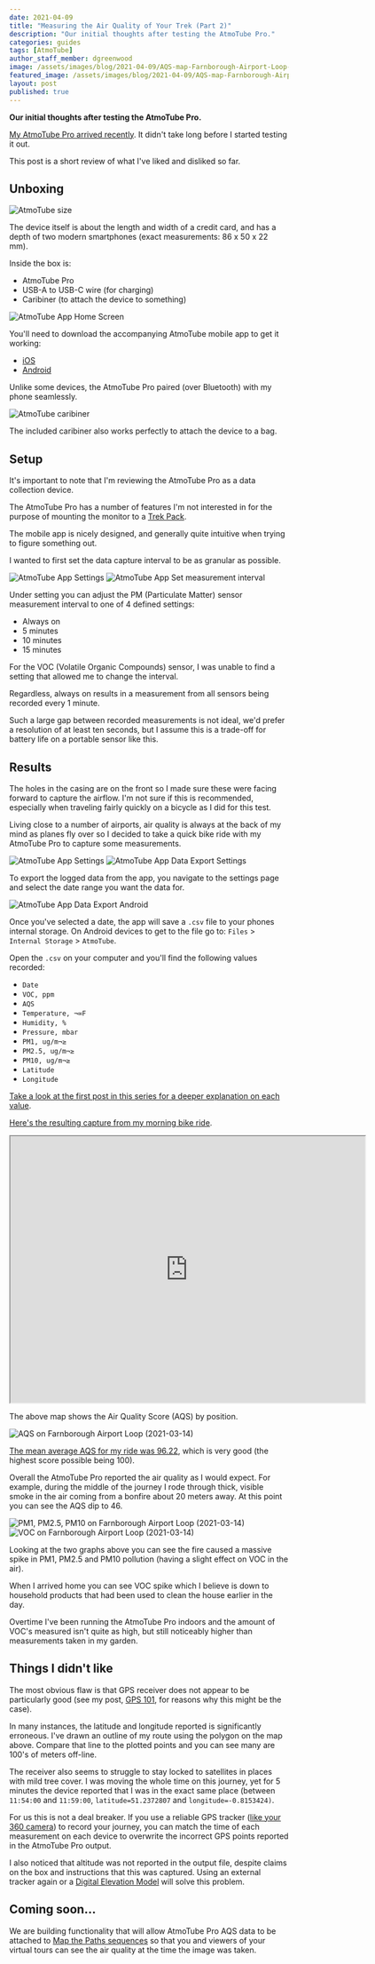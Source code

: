 ```yaml
---
date: 2021-04-09
title: "Measuring the Air Quality of Your Trek (Part 2)"
description: "Our initial thoughts after testing the AtmoTube Pro."
categories: guides
tags: [AtmoTube]
author_staff_member: dgreenwood
image: /assets/images/blog/2021-04-09/AQS-map-Farnborough-Airport-Loop-2021-03-14-meta.jpg
featured_image: /assets/images/blog/2021-04-09/AQS-map-Farnborough-Airport-Loop-2021-03-14-sm.jpg
layout: post
published: true
---
```


**Our initial thoughts after testing the AtmoTube Pro.**

[My AtmoTube Pro arrived recently](/blog/2021/measuring-air-quality-portable-part-1). It didn't take long before I started testing it out.

This post is a short review of what I've liked and disliked so far.

## Unboxing

<img class="img-fluid" src="/assets/images/blog/2021-04-09/atmotube-size.jpg" alt="AtmoTube size" title="AtmoTube size" />

The device itself is about the length and width of a credit card, and has a depth of two modern smartphones (exact measurements: 86 x 50 x 22 mm).

Inside the box is:

* AtmoTube Pro
* USB-A to USB-C wire (for charging)
* Caribiner (to attach the device to something)

<img class="img-fluid" src="/assets/images/blog/2021-04-09/atmotube-app-home-screen.png" alt="AtmoTube App Home Screen" title="AtmoTube App Home Screen" />

You'll need to download the accompanying AtmoTube mobile app to get it working:

* [iOS](https://itunes.apple.com/us/app/atmotube/id1080310110?ls=1&mt=8)
* [Android](https://play.google.com/store/apps/details?id=com.atmotube.app)

Unlike some devices, the AtmoTube Pro paired (over Bluetooth) with my phone seamlessly.

<img class="img-fluid" src="/assets/images/blog/2021-04-09/atmotube-backpack-clip.jpg" alt="AtmoTube caribiner" title="AtmoTube caribiner" />

The included caribiner also works perfectly to attach the device to a bag.

## Setup

It's important to note that I'm reviewing the AtmoTube Pro as a data collection device.

The AtmoTube Pro has a number of features I'm not interested in for the purpose of mounting the monitor to a [Trek Pack](/trek-pack).

The mobile app is nicely designed, and generally quite intuitive when trying to figure something out.

I wanted to first set the data capture interval to be as granular as possible.

<img class="img-fluid" src="/assets/images/blog/2021-04-09/atmotube-settings-1.png" alt="AtmoTube App Settings" title="AtmoTube App Settings" />

<img class="img-fluid" src="/assets/images/blog/2021-04-09/atmotube-set-measurement-interval.png" alt="AtmoTube App Set measurement interval" title="AtmoTube App Set measurement interval" />

Under setting you can adjust the PM (Particulate Matter) sensor measurement interval to one of 4 defined settings:

* Always on
* 5 minutes
* 10 minutes
* 15 minutes

For the VOC (Volatile Organic Compounds) sensor, I was unable to find a setting that allowed me to change the interval.

Regardless, always on results in a measurement from all sensors being recorded every 1 minute.

Such a large gap between recorded measurements is not ideal, we'd prefer a resolution of at least ten seconds, but I assume this is a trade-off for battery life on a portable sensor like this.

## Results

The holes in the casing are on the front so I made sure these were facing forward to capture the airflow. I'm not sure if this is recommended, especially when traveling fairly quickly on a bicycle as I did for this test. 

Living close to a number of airports, air quality is always at the back of my mind as planes fly over so I decided to take a quick bike ride with my AtmoTube Pro to capture some measurements. 

<img class="img-fluid" src="/assets/images/blog/2021-04-09/atmotube-settings-2.png" alt="AtmoTube App Settings" title="AtmoTube App Settings" />

<img class="img-fluid" src="/assets/images/blog/2021-04-09/atmotube-set-data-export-time.png" alt="AtmoTube App Data Export Settings" title="AtmoTube App Data Export Settings" />

To export the logged data from the app, you navigate to the settings page and select the date range you want the data for.

<img class="img-fluid" src="/assets/images/blog/2021-04-09/atmotube-csv-save-android.png" alt="AtmoTube App Data Export Android" title="AtmoTube App Data Export Android" />

Once you've selected a date, the app will save a `.csv` file to your phones internal storage. On Android devices to get to the file go to: `Files` > `Internal Storage` > `AtmoTube`.

Open the `.csv` on your computer and you'll find the following values recorded:

* `Date`
* `VOC, ppm` 
* `AQS`
* `Temperature, ¬∞F`
* `Humidity, %`
* `Pressure, mbar`
* `PM1, ug/m¬≥` 
* `PM2.5, ug/m¬≥`
* `PM10, ug/m¬≥`
* `Latitude`
* `Longitude`

[Take a look at the first post in this series for a deeper explanation on each value](/blog/2021/measuring-air-quality-portable-part-1).

[Here's the resulting capture from my morning bike ride](https://docs.google.com/spreadsheets/d/1tK9C1pA1FxVW1fkH60rmpfiiPejtUFvzMo-nDWwZfaw/edit?usp=sharing).

<iframe src="https://www.google.com/maps/d/u/1/embed?mid=1ZbkgoL6nBT3PlL5JoHM7hAzxky6laoYn" width="640" height="480"></iframe>

The above map shows the Air Quality Score (AQS) by position. 

<img class="img-fluid" src="/assets/images/blog/2021-04-09/AQS-pollution-Farnborough-Airport-Loop-2021-03-14.png" alt="AQS on Farnborough Airport Loop (2021-03-14)" title="AQS on Farnborough Airport Loop (2021-03-14)" />

[The mean average AQS for my ride was 96.22](https://docs.google.com/spreadsheets/d/1tK9C1pA1FxVW1fkH60rmpfiiPejtUFvzMo-nDWwZfaw/edit#gid=2042347909), which is very good (the highest score possible being 100).

Overall the AtmoTube Pro reported the air quality as I would expect. For example, during the middle of the journey I rode through thick, visible smoke in the air coming from a bonfire about 20 meters away. At this point you can see the AQS dip to 46.

<img class="img-fluid" src="/assets/images/blog/2021-04-09/PM-pollution-Farnborough-Airport-Loop-2021-03-14.png" alt="PM1, PM2.5, PM10 on Farnborough Airport Loop (2021-03-14)" title="PM1, PM2.5, PM10 on Farnborough Airport Loop (2021-03-14)" />

<img class="img-fluid" src="/assets/images/blog/2021-04-09/VOC-pollution-Farnborough-Airport-Loop-2021-03-14.png" alt="VOC on Farnborough Airport Loop (2021-03-14)" title="VOC on Farnborough Airport Loop (2021-03-14)" />

Looking at the two graphs above you can see the fire caused a massive spike in PM1, PM2.5 and PM10 pollution (having a slight effect on VOC in the air).

When I arrived home you can see VOC spike which I believe is down to household products that had been used to clean the house earlier in the day.

Overtime I've been running the AtmoTube Pro indoors and the amount of VOC's measured isn't quite as high, but still noticeably higher than measurements taken in my garden.

## Things I didn't like

The most obvious flaw is that GPS receiver does not appear to be particularly good (see my post, [GPS 101](/blog/2020/gps-101), for reasons why this might be the case).

In many instances, the latitude and longitude reported is significantly erroneous. I've drawn an outline of my route using the polygon on the map above. Compare that line to the plotted points and you can see many are 100's of meters off-line.

The receiver also seems to struggle to stay locked to satellites in places with mild tree cover. I was moving the whole time on this journey, yet for 5 minutes the device reported that I was in the exact same place (between `11:54:00` and `11:59:00`, `latitude=51.2372807` and `longitude=-0.8153424)`.

For us this is not a deal breaker. If you use a reliable GPS tracker ([like your 360 camera](/blog/2020/metadata-exif-xmp-360-photo-files)) to record your journey, you can match the time of each measurement on each device to overwrite the incorrect GPS points reported in the AtmoTube Pro output.

I also noticed that altitude was not reported in the output file, despite claims on the box and instructions that this was captured. Using an external tracker again or a [Digital Elevation Model](/blog/2020/what-is-a-digital-elevation-model) will solve this problem.

## Coming soon...

We are building functionality that will allow AtmoTube Pro AQS data to be attached to [Map the Paths sequences](https://www.mapthepaths.com/) so that you and viewers of your virtual tours can see the air quality at the time the image was taken.